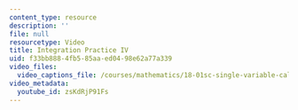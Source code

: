 ```yaml
---
content_type: resource
description: ''
file: null
resourcetype: Video
title: Integration Practice IV
uid: f33bb888-4fb5-85aa-ed04-98e62a77a339
video_files:
  video_captions_file: /courses/mathematics/18-01sc-single-variable-calculus-fall-2010/unit-4-techniques-of-integration/exam-4/session-85-review-for-exam-4/integration-practice-iv/zsKdRjP91Fs.vtt
video_metadata:
  youtube_id: zsKdRjP91Fs
---
```

